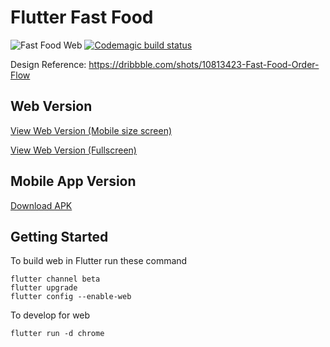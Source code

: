 # Flutter Fast Food
![Fast Food Web](https://github.com/mayoljonathan/flutter_fast_food/workflows/Fast%20Food%20Web/badge.svg)
[![Codemagic build status](https://api.codemagic.io/apps/5f282e1162e592001bc8119c/5f282e1162e592001bc8119b/status_badge.svg)](https://codemagic.io/apps/5f282e1162e592001bc8119c/5f282e1162e592001bc8119b/latest_build)

Design Reference: https://dribbble.com/shots/10813423-Fast-Food-Order-Flow

## Web Version
[View Web Version (Mobile size screen)](https://mayoljonathan.github.io/flutter_fast_food_landing)

[View Web Version (Fullscreen)](https://mayoljonathan.github.io/flutter_fast_food)

## Mobile App Version
[Download APK](https://github.com/mayoljonathan/flutter_fast_food/releases/download/v1.0/app-release.apk)

## Getting Started

To build web in Flutter run these command
```
flutter channel beta
flutter upgrade
flutter config --enable-web
```

To develop for web
```
flutter run -d chrome
```
